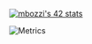 <a href="https://github.com/JaeSeoKim/badge42"><img src="https://badge42.vercel.app/api/v2/cldhq4tje00950fmeis9ycqc8/stats?cursusId=21&coalitionId=284" alt="mbozzi's 42 stats" /></a>

![Metrics](https://metrics.lecoq.io/SickMarco?template=classic&base.community=0&isocalendar=1&languages=1&base=header%2C%20activity%2C%20community%2C%20repositories%2C%20metadata&base.indepth=false&base.hireable=false&base.skip=false&isocalendar=false&isocalendar.duration=half-year&languages=false&languages.limit=8&languages.threshold=0%25&languages.other=false&languages.colors=github&languages.sections=most-used&languages.indepth=false&languages.analysis.timeout=15&languages.analysis.timeout.repositories=7.5&languages.categories=markup%2C%20programming&languages.recent.categories=markup%2C%20programming&languages.recent.load=300&languages.recent.days=14&config.timezone=Europe%2FRome)
